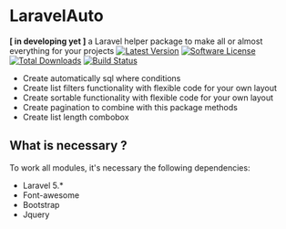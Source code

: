 # LaravelAuto
<b>[ in developing yet ]</b> a Laravel helper package to make all or almost everything for your projects
[![Latest Version](https://img.shields.io/github/release/maikealame/laravel-auto.svg?style=flat-square)](https://github.com/maikealame/laravel-auto/releases)
[![Software License](https://img.shields.io/badge/license-MIT-brightgreen.svg?style=flat-square)](LICENSE.md)
[![Total Downloads](https://img.shields.io/packagist/dt/maikealame/laravel-auto.svg?style=flat-square)](https://packagist.org/packages/maikealame/laravel-auto)
[![Build Status](https://travis-ci.org/maikealame/laravel-auto.svg?branch=master)](https://travis-ci.org/maikealame/laravel-auto)

- Create automatically sql where conditions
- Create list filters functionality with flexible code for your own layout
- Create sortable functionality with flexible code for your own layout
- Create pagination to combine with this package methods
- Create list length combobox

## What is necessary ?

To work all modules, it's necessary the following dependencies:

- Laravel 5.*
- Font-awesome
- Bootstrap
- Jquery

